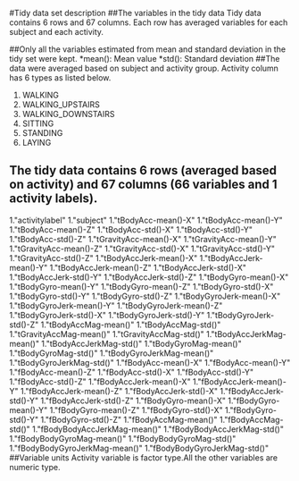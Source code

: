 #Tidy data set description
##The variables in the tidy data
Tidy data contains 6 rows and 67 columns. Each row has averaged variables for each subject and each activity.

##Only all the variables estimated from mean and standard deviation in the tidy set were kept.
*mean(): Mean value
*std(): Standard deviation
##The data were averaged based on subject and activity group.
Activity column has 6 types as listed below.

1. WALKING
2. WALKING_UPSTAIRS
3. WALKING_DOWNSTAIRS
4. SITTING
5. STANDING
6. LAYING
## The tidy data contains 6 rows (averaged based on activity) and 67 columns (66 variables and  1 activity labels).
1."activitylabel"
1."subject"
1."tBodyAcc-mean()-X"
1."tBodyAcc-mean()-Y"
1."tBodyAcc-mean()-Z"
1."tBodyAcc-std()-X"
1."tBodyAcc-std()-Y"
1."tBodyAcc-std()-Z"
1."tGravityAcc-mean()-X"
1."tGravityAcc-mean()-Y"
1."tGravityAcc-mean()-Z"
1."tGravityAcc-std()-X"
1."tGravityAcc-std()-Y"
1."tGravityAcc-std()-Z"
1."tBodyAccJerk-mean()-X"
1."tBodyAccJerk-mean()-Y"
1."tBodyAccJerk-mean()-Z"
1."tBodyAccJerk-std()-X"
1."tBodyAccJerk-std()-Y"
1."tBodyAccJerk-std()-Z"
1."tBodyGyro-mean()-X"
1."tBodyGyro-mean()-Y"
1."tBodyGyro-mean()-Z"
1."tBodyGyro-std()-X"
1."tBodyGyro-std()-Y"
1."tBodyGyro-std()-Z"
1."tBodyGyroJerk-mean()-X"
1."tBodyGyroJerk-mean()-Y"
1."tBodyGyroJerk-mean()-Z"
1."tBodyGyroJerk-std()-X"
1."tBodyGyroJerk-std()-Y"
1."tBodyGyroJerk-std()-Z"
1."tBodyAccMag-mean()"
1."tBodyAccMag-std()"
1."tGravityAccMag-mean()"
1."tGravityAccMag-std()"
1."tBodyAccJerkMag-mean()"
1."tBodyAccJerkMag-std()"
1."tBodyGyroMag-mean()"
1."tBodyGyroMag-std()"
1."tBodyGyroJerkMag-mean()"
1."tBodyGyroJerkMag-std()"
1."fBodyAcc-mean()-X"
1."fBodyAcc-mean()-Y"
1."fBodyAcc-mean()-Z"
1."fBodyAcc-std()-X"
1."fBodyAcc-std()-Y"
1."fBodyAcc-std()-Z"
1."fBodyAccJerk-mean()-X"
1."fBodyAccJerk-mean()-Y"
1."fBodyAccJerk-mean()-Z"
1."fBodyAccJerk-std()-X"
1."fBodyAccJerk-std()-Y"
1."fBodyAccJerk-std()-Z"
1."fBodyGyro-mean()-X"
1."fBodyGyro-mean()-Y"
1."fBodyGyro-mean()-Z"
1."fBodyGyro-std()-X"
1."fBodyGyro-std()-Y"
1."fBodyGyro-std()-Z"
1."fBodyAccMag-mean()"
1."fBodyAccMag-std()"
1."fBodyBodyAccJerkMag-mean()"
1."fBodyBodyAccJerkMag-std()"
1."fBodyBodyGyroMag-mean()"
1."fBodyBodyGyroMag-std()"
1."fBodyBodyGyroJerkMag-mean()"
1."fBodyBodyGyroJerkMag-std()"
##Variable units
Activity variable is factor type.All the other variables are numeric type.
